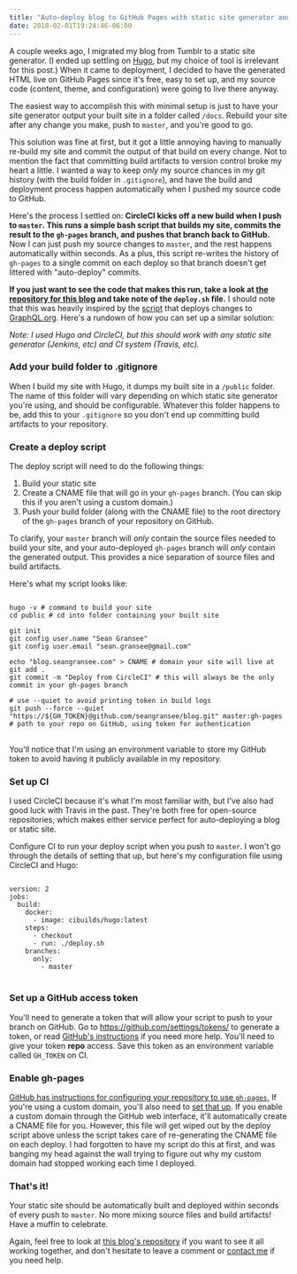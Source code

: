 ```yaml
---
title: "Auto-deploy blog to GitHub Pages with static site generator and CI"
date: 2018-02-01T19:24:46-06:00
---
```


A couple weeks ago, I migrated my blog from Tumblr to a static site generator. (I ended up settling on [Hugo](https://gohugo.io/), but my choice of tool is irrelevant for this post.) When it came to deployment, I decided to have the generated HTML live on GitHub Pages since it's free, easy to set up, and my source code (content, theme, and configuration) were going to live there anyway.

The easiest way to accomplish this with minimal setup is just to have your site generator output your built site in a folder called `/docs`. Rebuild your site after any change you make, push to `master`, and you're good to go.

This solution was fine at first, but it got a little annoying having to manually re-build my site and commit the output of that build on every change. Not to mention the fact that committing build artifacts to version control broke my heart a little. I wanted a way to keep _only_ my source chances in my git history (with the build folder in `.gitignore`), and have the build and deployment process happen automatically when I pushed my source code to GitHub.

Here's the process I settled on: **CircleCI kicks off a new build when I push to `master`. This runs a simple bash script that builds my site, commits the result to the `gh-pages` branch, and pushes that branch back to GitHub.** Now I can just push my source changes to `master`, and the rest happens automatically within seconds. As a plus, this script re-writes the history of `gh-pages` to a single commit on each deploy so that branch doesn't get littered with "auto-deploy" commits.

**If you just want to see the code that makes this run, take a look at [the repository for this blog](https://github.com/seangransee/blog) and take note of the `deploy.sh` file.** I should note that this was heavily inspired by the [script](https://github.com/graphql/graphql.github.io/blob/source/resources/publish.sh) that deploys changes to [GraphQL.org](http://graphql.org/). Here's a rundown of how you can set up a similar solution:

_Note: I used Hugo and CircleCI, but this should work with any static site generator (Jenkins, etc) and CI system (Travis, etc)._

### Add your build folder to .gitignore

When I build my site with Hugo, it dumps my built site in a `/public` folder. The name of this folder will vary depending on which static site generator you're using, and should be configurable. Whatever this folder happens to be, add this to your `.gitignore` so you don't end up committing build artifacts to your repository.

### Create a deploy script

The deploy script will need to do the following things:

1. Build your static site
2. Create a CNAME file that will go in your `gh-pages` branch. (You can skip this if you aren't using a custom domain.)
3. Push your build folder (along with the CNAME file) to the root directory of the `gh-pages` branch of your repository on GitHub.

To clarify, your `master` branch will _only_ contain the source files needed to build your site, and your auto-deployed `gh-pages` branch will _only_ contain the generated output. This provides a nice separation of source files and build artifacts.

Here's what my script looks like:

<pre>
<code class="language-bash">
hugo -v # command to build your site
cd public # cd into folder containing your built site

git init
git config user.name "Sean Gransee"
git config user.email "sean.gransee@gmail.com"

echo "blog.seangransee.com" > CNAME # domain your site will live at
git add .
git commit -m "Deploy from CircleCI" # this will always be the only commit in your gh-pages branch

# use --quiet to avoid printing token in build logs
git push --force --quiet "https://${GH_TOKEN}@github.com/seangransee/blog.git" master:gh-pages # path to your repo on GitHub, using token for authentication
</code>
</pre>

You'll notice that I'm using an environment variable to store my GitHub token to avoid having it publicly available in my repository.

### Set up CI

I used CircleCI because it's what I'm most familiar with, but I've also had good luck with Travis in the past. They're both free for open-source repositories, which makes either service perfect for auto-deploying a blog or static site.

Configure CI to run your deploy script when you push to `master`. I won't go through the details of setting that up, but here's my configuration file using CircleCI and Hugo:

<pre>
<code class="language-yaml">
version: 2
jobs:
  build:
    docker:
      - image: cibuilds/hugo:latest
    steps:
      - checkout
      - run: ./deploy.sh
    branches:
      only:
        - master
</code>
</pre>

### Set up a GitHub access token

You'll need to generate a token that will allow your script to push to your branch on GitHub. Go to https://github.com/settings/tokens/ to generate a token, or read [GitHub's instructions](https://help.github.com/articles/creating-a-personal-access-token-for-the-command-line/) if you need more help. You'll need to give your token **repo** access. Save this token as an environment variable called `GH_TOKEN` on CI.

### Enable gh-pages

[GitHub has instructions for configuring your repository to use `gh-pages`.](https://help.github.com/articles/configuring-a-publishing-source-for-github-pages/#enabling-github-pages-to-publish-your-site-from-master-or-gh-pages) If you're using a custom domain, you'll also need to [set that up](https://help.github.com/articles/quick-start-setting-up-a-custom-domain/). If you enable a custom domain through the GitHub web interface, it'll automatically create a CNAME file for you. However, this file will get wiped out by the deploy script above unless the script takes care of re-generating the CNAME file on each deploy. I had forgotten to have my script do this at first, and was banging my head against the wall trying to figure out why my custom domain had stopped working each time I deployed.

### That's it!

Your static site should be automatically built and deployed within seconds of every push to `master`. No more mixing source files and build artifacts! Have a muffin to celebrate.

Again, feel free to look at [this blog's repository](https://github.com/seangransee/blog) if you want to see it all working together, and don't hesitate to leave a comment or [contact me](mailto:sean.gransee@gmail.com) if you need help.
